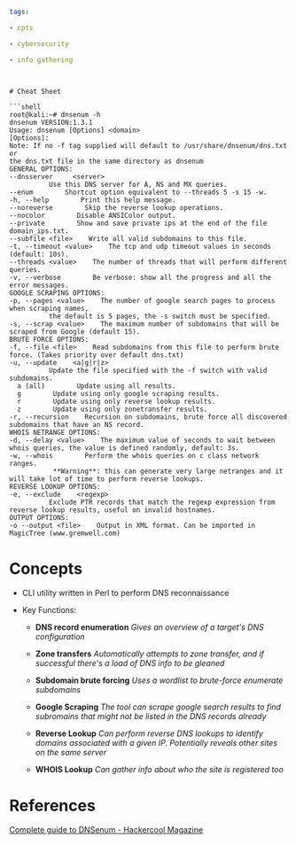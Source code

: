 ```yaml
tags:

- cpts

- cybersecurity

- info gathering
  
  ```
  
  ```

# Cheat Sheet

```shell
root@kali:~# dnsenum -h
dnsenum VERSION:1.3.1
Usage: dnsenum [Options] <domain>
[Options]:
Note: If no -f tag supplied will default to /usr/share/dnsenum/dns.txt or
the dns.txt file in the same directory as dnsenum
GENERAL OPTIONS:
  --dnsserver     <server>
            Use this DNS server for A, NS and MX queries.
  --enum        Shortcut option equivalent to --threads 5 -s 15 -w.
  -h, --help        Print this help message.
  --noreverse        Skip the reverse lookup operations.
  --nocolor        Disable ANSIColor output.
  --private        Show and save private ips at the end of the file domain_ips.txt.
  --subfile <file>    Write all valid subdomains to this file.
  -t, --timeout <value>    The tcp and udp timeout values in seconds (default: 10s).
  --threads <value>    The number of threads that will perform different queries.
  -v, --verbose        Be verbose: show all the progress and all the error messages.
GOOGLE SCRAPING OPTIONS:
  -p, --pages <value>    The number of google search pages to process when scraping names,
            the default is 5 pages, the -s switch must be specified.
  -s, --scrap <value>    The maximum number of subdomains that will be scraped from Google (default 15).
BRUTE FORCE OPTIONS:
  -f, --file <file>    Read subdomains from this file to perform brute force. (Takes priority over default dns.txt)
  -u, --update    <a|g|r|z>
            Update the file specified with the -f switch with valid subdomains.
    a (all)        Update using all results.
    g        Update using only google scraping results.
    r        Update using only reverse lookup results.
    z        Update using only zonetransfer results.
  -r, --recursion    Recursion on subdomains, brute force all discovered subdomains that have an NS record.
WHOIS NETRANGE OPTIONS:
  -d, --delay <value>    The maximum value of seconds to wait between whois queries, the value is defined randomly, default: 3s.
  -w, --whois        Perform the whois queries on c class network ranges.
             **Warning**: this can generate very large netranges and it will take lot of time to perform reverse lookups.
REVERSE LOOKUP OPTIONS:
  -e, --exclude    <regexp>
            Exclude PTR records that match the regexp expression from reverse lookup results, useful on invalid hostnames.
OUTPUT OPTIONS:
  -o --output <file>    Output in XML format. Can be imported in MagicTree (www.gremwell.com)
```

# Concepts

- CLI utility written in Perl to perform DNS reconnaissance

- Key Functions:
  
  - **DNS record enumeration**
    *Gives an overview of a target's DNS configuration*
  
  - **Zone transfers**
    *Automatically attempts to zone transfer, and if successful there's a load of DNS info to be gleaned*
  
  - **Subdomain brute forcing**
    *Uses a wordlist to brute-force enumerate subdomains*
  
  - **Google Scraping**
    *The tool can scrape google search results to find subromains that might not be listed in the DNS records already*
  
  - **Reverse Lookup**
    *Can perform reverse DNS lookups to identify domains associated with a given IP. Potentially reveals other sites on the same server*
  
  - **WHOIS Lookup**
    *Can gather info about who the site is registered too*

# References

[Complete guide to DNSenum - Hackercool Magazine](https://www.hackercoolmagazine.com/complete-guide-to-dnsenum/)